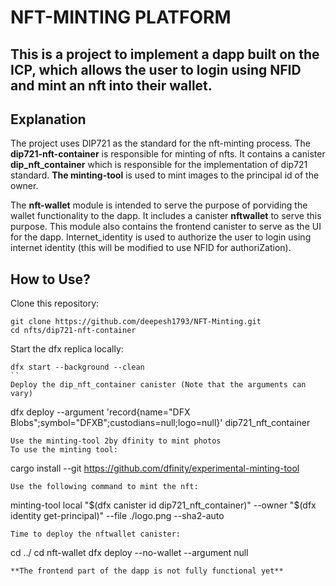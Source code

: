 # NFT-MINTING PLATFORM
This is a project to implement a dapp built on the ICP, which allows the user to login using NFID and mint an nft into their wallet.
---
## Explanation
The project uses DIP721 as the standard for the nft-minting process. The **dip721-nft-container** is responsible for minting of nfts. It contains a canister __dip_nft_container__ which is responsible for the implementation of dip721 standard. **The minting-tool** is used to mint images to the principal id of the owner.

The **nft-wallet** module is intended to serve the purpose of porviding the wallet functionality to the dapp. It includes a canister __nftwallet__ to serve this purpose. This module also contains the frontend canister to serve as the UI for the dapp. Internet_identity is used to authorize the user to login using internet identity (this will be modified to use NFID for authoriZation).

## How to Use?

Clone this repository:
```
git clone https://github.com/deepesh1793/NFT-Minting.git
cd nfts/dip721-nft-container
```
Start the dfx replica locally:
```
dfx start --background --clean
``
Deploy the dip_nft_container canister (Note that the arguments can vary)
```
dfx deploy --argument 'record{name="DFX Blobs";symbol="DFXB";custodians=null;logo=null}' dip721_nft_container
```
Use the minting-tool 2by dfinity to mint photos
To use the minting tool:
```
cargo install --git https://github.com/dfinity/experimental-minting-tool
```
Use the following command to mint the nft:
```
minting-tool local "$(dfx canister id dip721_nft_container)" --owner "$(dfx identity get-principal)" --file ./logo.png --sha2-auto
```
Time to deploy the nftwallet canister:
```
cd ../
cd nft-wallet
dfx deploy --no-wallet --argument null
```
**The frontend part of the dapp is not fully functional yet**

